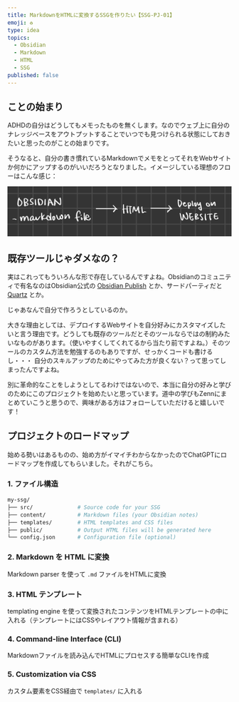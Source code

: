 ```yaml
---
title: MarkdownをHTMLに変換するSSGを作りたい【SSG-PJ-01】
emoji: ♻️
type: idea
topics:
  - Obsidian
  - Markdown
  - HTML
  - SSG
published: false
---
```

## ことの始まり

ADHDの自分はどうしてもメモったものを無くします。なのでウェブ上に自分のナレッジベースをアウトプットすることでいつでも見つけられる状態にしておきたいと思ったのがことの始まりです。

そうなると、自分の書き慣れているMarkdownでメモをとってそれをWebサイトか何かにアップするのがいいだろうとなりました。イメージしている理想のフローはこんな感じ：

![](/images/ssgworkflowimage.jpeg)

## 既存ツールじゃダメなの？

実はこれってもういろんな形で存在しているんですよね。Obsidianのコミュニティで有名なのはObsidian公式の [Obsidian Publish](https://obsidian.md/publish) とか、サードパーティだと [Quartz](https://quartz.jzhao.xyz/) とか。

じゃあなんで自分で作ろうとしているのか。

大きな理由としては、デプロイするWebサイトを自分好みにカスタマイズしたいと言う理由です。どうしても既存のツールだとそのツールならではの制約みたいなものがあります。（使いやすくしてくれてるから当たり前ですよね。）そのツールのカスタム方法を勉強するのもありですが、せっかくコードも書けるし・・・ 自分のスキルアップのためにやってみた方が良くない？って思ってしまったんですよね。

別に革命的なことをしようとしてるわけではないので、本当に自分の好みと学びのためにこのプロジェクトを始めたいと思っています。道中の学びもZennにまとめていこうと思うので、興味がある方はフォローしていただけると嬉しいです！

## プロジェクトのロードマップ

始める勢いはあるものの、始め方がイマイチわからなかったのでChatGPTにロードマップを作成してもらいました。それがこちら。

### 1. ファイル構造
```graphql
my-ssg/
├── src/              # Source code for your SSG
├── content/          # Markdown files (your Obsidian notes)
├── templates/        # HTML templates and CSS files
├── public/           # Output HTML files will be generated here
└── config.json       # Configuration file (optional)
```
### 2. Markdown を HTML に変換
Markdown parser を使って `.md` ファイルをHTMLに変換
### 3. HTML テンプレート
templating engine を使って変換されたコンテンツをHTMLテンプレートの中に入れる（テンプレートにはCSSやレイアウト情報が含まれる）
### 4. Command-line Interface (CLI)
Markdownファイルを読み込んでHTMLにプロセスする簡単なCLIを作成
### 5. Customization via CSS
カスタム要素をCSS経由で `templates/` に入れる
